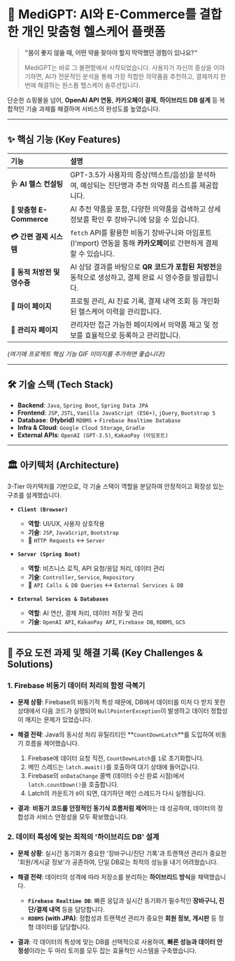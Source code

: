 # 🤖 MediGPT: AI와 E-Commerce를 결합한 개인 맞춤형 헬스케어 플랫폼

> **"몸이 좋지 않을 때, 어떤 약을 찾아야 할지 막막했던 경험이 있나요?"**
>
> MediGPT는 바로 그 불편함에서 시작되었습니다. 사용자가 자신의 증상을 이야기하면, AI가 전문적인 분석을 통해 가장 적합한 의약품을 추천하고, 결제까지 한 번에 해결하는 원스톱 헬스케어 솔루션입니다.

단순한 쇼핑몰을 넘어, **OpenAI API 연동**, **카카오페이 결제**, **하이브리드 DB 설계** 등 복합적인 기술 과제를 해결하며 서비스의 완성도를 높였습니다.

---

## ✨ 핵심 기능 (Key Features)

| 기능 | 설명 |
| :--- | :--- |
| **🩺 AI 헬스 컨설팅** | GPT-3.5가 사용자의 증상(텍스트/음성)을 분석하여, 예상되는 진단명과 추천 의약품 리스트를 제공합니다. |
| **💊 맞춤형 E-Commerce** | AI 추천 약품을 포함, 다양한 의약품을 검색하고 상세 정보를 확인 후 장바구니에 담을 수 있습니다. |
| **💳 간편 결제 시스템** | `fetch` API를 활용한 비동기 장바구니와 아임포트(I'mport) 연동을 통해 **카카오페이**로 간편하게 결제할 수 있습니다. |
| **🧾 동적 처방전 및 영수증** | AI 상담 결과를 바탕으로 **QR 코드가 포함된 처방전**을 동적으로 생성하고, 결제 완료 시 영수증을 발급합니다. |
| **👤 마이 페이지** | 프로필 관리, AI 진료 기록, 결제 내역 조회 등 개인화된 헬스케어 이력을 관리합니다. |
| **🔐 관리자 페이지** | 관리자만 접근 가능한 페이지에서 의약품 재고 및 정보를 효율적으로 등록하고 관리합니다. |

*(여기에 프로젝트 핵심 기능 GIF 이미지를 추가하면 좋습니다!)*

---

## 🛠️ 기술 스택 (Tech Stack)

- **Backend**: `Java`, `Spring Boot`, `Spring Data JPA`
- **Frontend**: `JSP`, `JSTL`, `Vanilla JavaScript (ES6+)`, `jQuery`, `Bootstrap 5`
- **Database**: **(Hybrid)** `RDBMS` + `Firebase Realtime Database`
- **Infra & Cloud**: `Google Cloud Storage`, `Gradle`
- **External APIs**: `OpenAI (GPT-3.5)`, `KakaoPay (아임포트)`

---

## 🏛️ 아키텍처 (Architecture)

3-Tier 아키텍처를 기반으로, 각 기술 스택이 역할을 분담하여 안정적이고 확장성 있는 구조를 설계했습니다.

- **`Client (Browser)`**
  - **역할**: UI/UX, 사용자 상호작용
  - **기술**: `JSP`, `JavaScript`, `Bootstrap`
  - 💬 `HTTP Requests` ↔ `Server`

- **`Server (Spring Boot)`**
  - **역할**: 비즈니스 로직, API 요청/응답 처리, 데이터 관리
  - **기술**: `Controller`, `Service`, `Repository`
  - 🔄 `API Calls & DB Queries` ↔ `External Services & DB`

- **`External Services & Databases`**
  - **역할**: AI 연산, 결제 처리, 데이터 저장 및 관리
  - **기술**: `OpenAI API`, `KakaoPay API`, `Firebase DB`, `RDBMS`, `GCS`

---

## 🚀 주요 도전 과제 및 해결 기록 (Key Challenges & Solutions)

### 1. Firebase 비동기 데이터 처리의 함정 극복기

- **문제 상황**:
  Firebase의 비동기적 특성 때문에, DB에서 데이터를 미처 다 받지 못한 상태에서 다음 코드가 실행되어 `NullPointerException`이 발생하고 데이터 정합성이 깨지는 문제가 있었습니다.

- **해결 전략**:
  Java의 동시성 처리 유틸리티인 **`CountDownLatch`**를 도입하여 비동기 흐름을 제어했습니다.
  1. Firebase에 데이터 요청 직전, `CountDownLatch`를 `1`로 초기화합니다.
  2. 메인 스레드는 `latch.await()`를 호출하여 대기 상태에 들어갑니다.
  3. Firebase의 `onDataChange` 콜백 (데이터 수신 완료 시점)에서 `latch.countDown()`을 호출합니다.
  4. Latch의 카운트가 `0`이 되면, 대기하던 메인 스레드가 다시 실행됩니다.

- **결과**:
  **비동기 코드를 안정적인 동기식 흐름처럼 제어**하는 데 성공하여, 데이터의 정합성과 서비스 안정성을 모두 확보했습니다.

### 2. 데이터 특성에 맞는 최적의 '하이브리드 DB' 설계

- **문제 상황**:
  실시간 동기화가 중요한 '장바구니/진단 기록'과 트랜잭션 관리가 중요한 '회원/게시글 정보'가 공존하여, 단일 DB로는 최적의 성능을 내기 어려웠습니다.

- **해결 전략**:
  데이터의 성격에 따라 저장소를 분리하는 **하이브리드 방식**을 채택했습니다.
  - **`Firebase Realtime DB`**: 빠른 응답과 실시간 동기화가 필수적인 **장바구니, 진단/결제 내역** 등을 담당합니다.
  - **`RDBMS` (with JPA)**: 정합성과 트랜잭션 관리가 중요한 **회원 정보, 게시판** 등 정형 데이터를 담당합니다.

- **결과**:
  각 데이터의 특성에 맞는 DB를 선택적으로 사용하여, **빠른 성능과 데이터 안정성**이라는 두 마리 토끼를 모두 잡는 효율적인 시스템을 구축했습니다.
